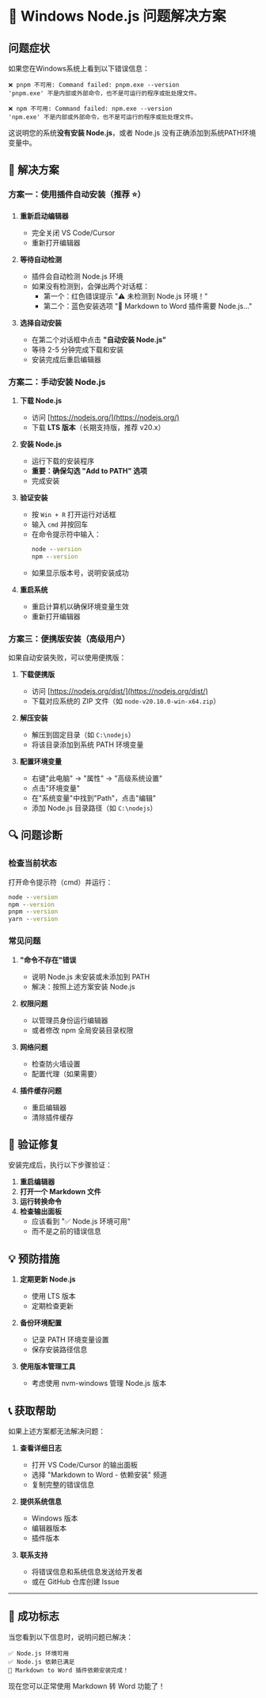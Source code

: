 # 🚨 Windows Node.js 问题解决方案

## 问题症状

如果您在Windows系统上看到以下错误信息：

```
❌ pnpm 不可用: Command failed: pnpm.exe --version
'pnpm.exe' 不是内部或外部命令，也不是可运行的程序或批处理文件。

❌ npm 不可用: Command failed: npm.exe --version  
'npm.exe' 不是内部或外部命令，也不是可运行的程序或批处理文件。
```

这说明您的系统**没有安装 Node.js**，或者 Node.js 没有正确添加到系统PATH环境变量中。

## 🎯 解决方案

### 方案一：使用插件自动安装（推荐 ⭐）

1. **重新启动编辑器**
   - 完全关闭 VS Code/Cursor
   - 重新打开编辑器

2. **等待自动检测**
   - 插件会自动检测 Node.js 环境
   - 如果没有检测到，会弹出两个对话框：
     - 第一个：红色错误提示 "⚠️ 未检测到 Node.js 环境！"
     - 第二个：蓝色安装选项 "🚀 Markdown to Word 插件需要 Node.js..."

3. **选择自动安装**
   - 在第二个对话框中点击 **"自动安装 Node.js"**
   - 等待 2-5 分钟完成下载和安装
   - 安装完成后重启编辑器

### 方案二：手动安装 Node.js

1. **下载 Node.js**
   - 访问 [https://nodejs.org/](https://nodejs.org/)
   - 下载 **LTS 版本**（长期支持版，推荐 v20.x）

2. **安装 Node.js**
   - 运行下载的安装程序
   - **重要：确保勾选 "Add to PATH" 选项**
   - 完成安装

3. **验证安装**
   - 按 `Win + R` 打开运行对话框
   - 输入 `cmd` 并按回车
   - 在命令提示符中输入：
     ```cmd
     node --version
     npm --version
     ```
   - 如果显示版本号，说明安装成功

4. **重启系统**
   - 重启计算机以确保环境变量生效
   - 重新打开编辑器

### 方案三：便携版安装（高级用户）

如果自动安装失败，可以使用便携版：

1. **下载便携版**
   - 访问 [https://nodejs.org/dist/](https://nodejs.org/dist/)
   - 下载对应系统的 ZIP 文件（如 `node-v20.10.0-win-x64.zip`）

2. **解压安装**
   - 解压到固定目录（如 `C:\nodejs`）
   - 将该目录添加到系统 PATH 环境变量

3. **配置环境变量**
   - 右键"此电脑" → "属性" → "高级系统设置"
   - 点击"环境变量"
   - 在"系统变量"中找到"Path"，点击"编辑"
   - 添加 Node.js 目录路径（如 `C:\nodejs`）

## 🔍 问题诊断

### 检查当前状态

打开命令提示符（cmd）并运行：

```cmd
node --version
npm --version
pnpm --version
yarn --version
```

### 常见问题

1. **"命令不存在"错误**
   - 说明 Node.js 未安装或未添加到 PATH
   - 解决：按照上述方案安装 Node.js

2. **权限问题**
   - 以管理员身份运行编辑器
   - 或者修改 npm 全局安装目录权限

3. **网络问题**
   - 检查防火墙设置
   - 配置代理（如果需要）

4. **插件缓存问题**
   - 重启编辑器
   - 清除插件缓存

## 🚀 验证修复

安装完成后，执行以下步骤验证：

1. **重启编辑器**
2. **打开一个 Markdown 文件**
3. **运行转换命令**
4. **检查输出面板**
   - 应该看到 "✅ Node.js 环境可用"
   - 而不是之前的错误信息

## 💡 预防措施

1. **定期更新 Node.js**
   - 使用 LTS 版本
   - 定期检查更新

2. **备份环境配置**
   - 记录 PATH 环境变量设置
   - 保存安装路径信息

3. **使用版本管理工具**
   - 考虑使用 nvm-windows 管理 Node.js 版本

## 📞 获取帮助

如果上述方案都无法解决问题：

1. **查看详细日志**
   - 打开 VS Code/Cursor 的输出面板
   - 选择 "Markdown to Word - 依赖安装" 频道
   - 复制完整的错误信息

2. **提供系统信息**
   - Windows 版本
   - 编辑器版本
   - 插件版本

3. **联系支持**
   - 将错误信息和系统信息发送给开发者
   - 或在 GitHub 仓库创建 Issue

---

## 🎉 成功标志

当您看到以下信息时，说明问题已解决：

```
✅ Node.js 环境可用
✅ Node.js 依赖已满足
🎉 Markdown to Word 插件依赖安装完成！
```

现在您可以正常使用 Markdown 转 Word 功能了！ 